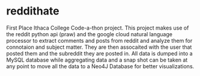 # reddithate
First Place Ithaca College Code-a-thon project.
This project makes use of the reddit python api (praw) and the google cloud natural language processor
to extract comments and posts from reddit and analyze them for connotaion and subject matter. They are then assocaited with
the user that posted them and the subreddit they are posted in.
All data is dumped into a MySQL database while aggregating data and a snap shot can be taken at any point to 
move all the data to a Neo4J Database for better visualizations.
